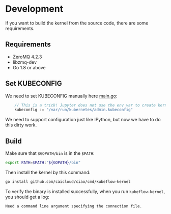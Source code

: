 # Development

If you want to build the kernel from the source code, there are some requirements.

## Requirements

- ZeroMQ 4.2.3
- libzmq-dev
- Go 1.8 or above

## Set KUBECONFIG

We need to set KUBECONFIG manually here [main.go](https://github.com/caicloud/ciao/blob/4ce8580110c3ec825cefc2e05abfbf6150d06e02/cmd/kubeflow-kernel/main.go#L30):

```go
    // This is a trick! Jupyter does not use the env var to create kernel.
	kubeconfig := "/var/run/kubernetes/admin.kubeconfig"
```

We need to support configuration just like IPython, but now we have to do this dirty work.

## Build

Make sure that `$GOPATH/bin` is in the `$PATH`:

```bash
export PATH=$PATH:"${GOPATH}/bin"
```

Then install the kernel by this command:

```bash
go install github.com/caicloud/ciao/cmd/kubeflow-kernel
```

To verify the binary is installed successfully, when you run `kubeflow-kernel`, you should get a log:

```text
Need a command line argument specifying the connection file.
```
